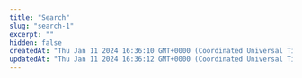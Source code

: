```yaml
---
title: "Search"
slug: "search-1"
excerpt: ""
hidden: false
createdAt: "Thu Jan 11 2024 16:36:10 GMT+0000 (Coordinated Universal Time)"
updatedAt: "Thu Jan 11 2024 16:36:12 GMT+0000 (Coordinated Universal Time)"
---
```

